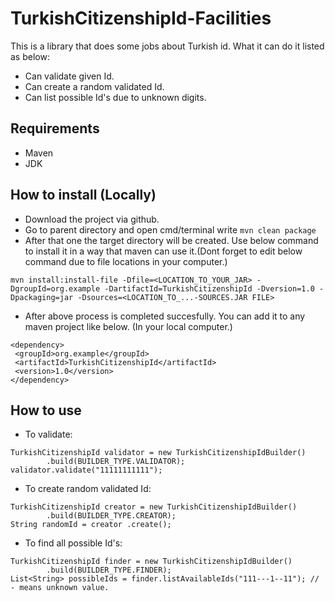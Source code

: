 # TurkishCitizenshipId-Facilities

This is a library that does some jobs about Turkish id. What it can do it listed as below:
- Can validate given Id.
- Can create a random validated Id.
- Can list possible Id's due to unknown digits.
## Requirements
- Maven
- JDK
## How to install (Locally)
- Download the project via github.
- Go to parent directory and open cmd/terminal write ```mvn clean package```
- After that one the target directory will be created. Use below command to install it in a way that maven can use it.(Dont forget to edit below command due to file locations in your computer.)
``` 
mvn install:install-file -Dfile=<LOCATION_TO_YOUR_JAR> -DgroupId=org.example -DartifactId=TurkishCitizenshipId -Dversion=1.0 -Dpackaging=jar -Dsources=<LOCATION_TO_...-SOURCES.JAR FILE>
```
- After above process is completed succesfully. You can add it to any maven project like below. (In your local computer.)
```
<dependency>  
 <groupId>org.example</groupId>  
 <artifactId>TurkishCitizenshipId</artifactId>  
 <version>1.0</version>  
</dependency>
```
## How to use
- To validate:
```
TurkishCitizenshipId validator = new TurkishCitizenshipIdBuilder()  
        .build(BUILDER_TYPE.VALIDATOR);
validator.validate("11111111111");
```
- To create random validated Id:
```
TurkishCitizenshipId creator = new TurkishCitizenshipIdBuilder()  
        .build(BUILDER_TYPE.CREATOR);
String randomId = creator .create();
```
- To find all possible Id's:
```
TurkishCitizenshipId finder = new TurkishCitizenshipIdBuilder()  
        .build(BUILDER_TYPE.FINDER);
List<String> possibleIds = finder.listAvailableIds("111---1--11"); // - means unknown value.
